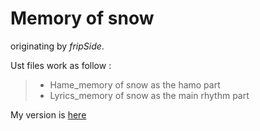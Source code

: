 Memory of snow
====

originating by *fripSide*.


Ust files work as follow :
> - Hame_memory of snow as the hamo part
> - Lyrics_memory of snow as the main rhythm part

My version is [here](http://www.bilibili.com/video/av2070257/)

